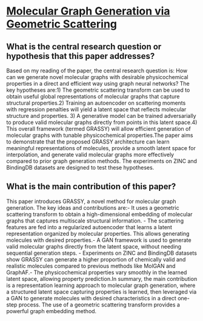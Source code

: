 # [Molecular Graph Generation via Geometric Scattering](https://arxiv.org/abs/2110.06241v1)

## What is the central research question or hypothesis that this paper addresses?

Based on my reading of the paper, the central research question is: How can we generate novel molecular graphs with desirable physicochemical properties in a direct and efficient way using graph neural networks? The key hypotheses are:1) The geometric scattering transform can be used to obtain useful global representations of molecular graphs that capture structural properties.2) Training an autoencoder on scattering moments with regression penalties will yield a latent space that reflects molecular structure and properties. 3) A generative model can be trained adversarially to produce valid molecular graphs directly from points in this latent space.4) This overall framework (termed GRASSY) will allow efficient generation of molecular graphs with tunable physicochemical properties.The paper aims to demonstrate that the proposed GRASSY architecture can learn meaningful representations of molecules, provide a smooth latent space for interpolation, and generate valid molecular graphs more effectively compared to prior graph generation methods. The experiments on ZINC and BindingDB datasets are designed to test these hypotheses.


## What is the main contribution of this paper?

This paper introduces GRASSY, a novel method for molecular graph generation. The key ideas and contributions are:- It uses a geometric scattering transform to obtain a high-dimensional embedding of molecular graphs that captures multiscale structural information. - The scattering features are fed into a regularized autoencoder that learns a latent representation organized by molecular properties. This allows generating molecules with desired properties.- A GAN framework is used to generate valid molecular graphs directly from the latent space, without needing sequential generation steps. - Experiments on ZINC and BindingDB datasets show GRASSY can generate a higher proportion of chemically valid and realistic molecules compared to previous methods like MolGAN and GraphAF.- The physicochemical properties vary smoothly in the learned latent space, allowing property prediction.In summary, the main contribution is a representation learning approach to molecular graph generation, where a structured latent space capturing properties is learned, then leveraged via a GAN to generate molecules with desired characteristics in a direct one-step process. The use of a geometric scattering transform provides a powerful graph embedding method.
